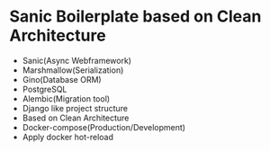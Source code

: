 # Sanic Boilerplate based on Clean Architecture

- Sanic(Async Webframework)
- Marshmallow(Serialization)
- Gino(Database ORM)
- PostgreSQL
- Alembic(Migration tool)
- Django like project structure
- Based on Clean Architecture
- Docker-compose(Production/Development)
- Apply docker hot-reload